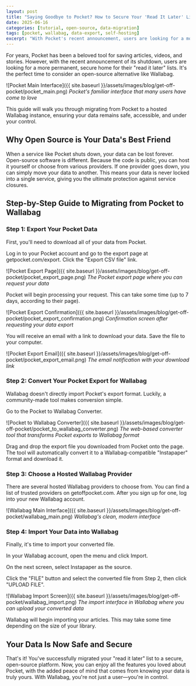 ```yaml
---
layout: post
title: "Saying Goodbye to Pocket? How to Secure Your 'Read It Later' List with Open Source"
date: 2025-06-16
categories: [tutorial, open-source, data-migration]
tags: [pocket, wallabag, data-export, self-hosting]
excerpt: "With Pocket's recent announcement, users are looking for a more permanent, secure home for their 'read it later' lists. Learn how to migrate to Wallabag, an open-source alternative."
---
```


For years, Pocket has been a beloved tool for saving articles, videos, and stories. However, with the recent announcement of its shutdown, users are looking for a more permanent, secure home for their "read it later" lists. It's the perfect time to consider an open-source alternative like Wallabag.

![Pocket Main Interface]({{ site.baseurl }}/assets/images/blog/get-off-pocket/pocket_main.png)
*Pocket's familiar interface that many users have come to love*

This guide will walk you through migrating from Pocket to a hosted Wallabag instance, ensuring your data remains safe, accessible, and under your control.

## Why Open Source is Your Data's Best Friend

When a service like Pocket shuts down, your data can be lost forever. Open-source software is different. Because the code is public, you can host it yourself or choose from various providers. If one provider goes down, you can simply move your data to another. This means your data is never locked into a single service, giving you the ultimate protection against service closures.

## Step-by-Step Guide to Migrating from Pocket to Wallabag

### Step 1: Export Your Pocket Data

First, you'll need to download all of your data from Pocket.

Log in to your Pocket account and go to the export page at getpocket.com/export. Click the "Export CSV file" link.

![Pocket Export Page]({{ site.baseurl }}/assets/images/blog/get-off-pocket/pocket_export_page.png)
*The Pocket export page where you can request your data*

Pocket will begin processing your request. This can take some time (up to 7 days, according to their page).

![Pocket Export Confirmation]({{ site.baseurl }}/assets/images/blog/get-off-pocket/pocket_export_confirmation.png)
*Confirmation screen after requesting your data export*

You will receive an email with a link to download your data. Save the file to your computer.

![Pocket Export Email]({{ site.baseurl }}/assets/images/blog/get-off-pocket/pocket_export_email.png)
*The email notification with your download link*

### Step 2: Convert Your Pocket Export for Wallabag

Wallabag doesn't directly import Pocket's export format. Luckily, a community-made tool makes conversion simple.

Go to the Pocket to Wallabag Converter.

![Pocket to Wallabag Converter]({{ site.baseurl }}/assets/images/blog/get-off-pocket/pocket_to_wallabag_converter.png)
*The web-based converter tool that transforms Pocket exports to Wallabag format*

Drag and drop the export file you downloaded from Pocket onto the page. The tool will automatically convert it to a Wallabag-compatible "Instapaper" format and download it.

### Step 3: Choose a Hosted Wallabag Provider

There are several hosted Wallabag providers to choose from. You can find a list of trusted providers on getoffpocket.com. After you sign up for one, log into your new Wallabag account.

![Wallabag Main Interface]({{ site.baseurl }}/assets/images/blog/get-off-pocket/wallabag_main.png)
*Wallabag's clean, modern interface*

### Step 4: Import Your Data into Wallabag

Finally, it's time to import your converted file.

In your Wallabag account, open the menu and click Import.

On the next screen, select Instapaper as the source.

Click the "FILE" button and select the converted file from Step 2, then click "UPLOAD FILE".

![Wallabag Import Screen]({{ site.baseurl }}/assets/images/blog/get-off-pocket/wallabag_import.png)
*The import interface in Wallabag where you can upload your converted data*

Wallabag will begin importing your articles. This may take some time depending on the size of your library.

## Your Data Is Now Safe and Secure

That's it! You've successfully migrated your "read it later" list to a secure, open-source platform. Now, you can enjoy all the features you loved about Pocket, with the added peace of mind that comes from knowing your data is truly yours. With Wallabag, you're not just a user—you're in control.